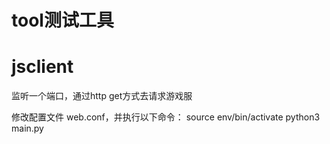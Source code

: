 # tool测试工具

# jsclient
监听一个端口，通过http get方式去请求游戏服

修改配置文件 web.conf，并执行以下命令：
    source env/bin/activate
    python3 main.py